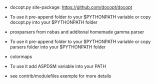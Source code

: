 * docopt.py site-package: https://github.com/docopt/docopt 
* To use it pre-append folder to your $PYTHONPATH variable or copy docopt.py into your $PYTHONPATH folder

* proxparsers from nsbas and additonal homemade gamma parser  
* To use it pre-append folder to your $PYTHONPATH variable or copy parsers folder into your $PYTHONPATH folder

* colormaps 
* To use it add ASPDSM variable into your PATH

* see contrib/modulefiles exemple for more details
